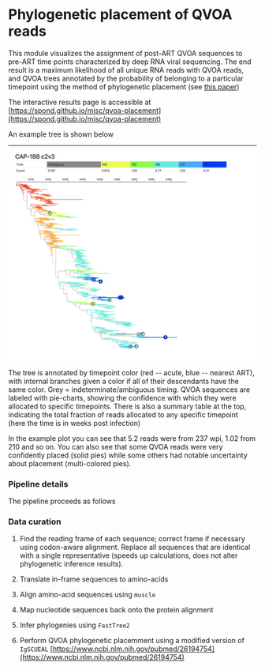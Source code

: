 # Phylogenetic placement of QVOA reads

This module visualizes the assignment of post-ART QVOA sequences to pre-ART time points characterized by deep RNA viral sequencing. The end result is a maximum likelihood of all unique RNA reads with QVOA reads, and QVOA trees annotated by the probability of belonging to a particular timepoint using the method of phylogenetic placement (see [this paper](https://www.ncbi.nlm.nih.gov/pubmed/26194754))

The interactive results page is accessible at [https://spond.github.io/misc/qvoa-placement](https://spond.github.io/misc/qvoa-placement)

An example tree is shown below 

---

![](example.png)

The tree is annotated by timepoint color (red -- acute, blue -- nearest ART), with internal branches given a color if all of their descendants have the same color. Grey = indeterminate/ambiguous timing. QVOA sequences are labeled with pie-charts, showing the confidence with which they were allocated to specific timepoints. There is also a summary table at the top, indicating the total fraction of reads allocated to any specific timepoint (here the time is in weeks post infection)

In the example plot you can see that 5.2 reads were from 237 wpi, 1.02 from 210 and so on. You can also see that some QVOA reads were very confidently placed (solid pies) while some others had notable uncertainty about placement (multi-colored pies).


### Pipeline details

The pipeline proceeds as follows

### Data curation 

1. Find the reading frame of each sequence; correct frame if necessary using codon-aware alignment. Replace all sequences that are identical with a single representative (speeds up calculations, does not alter phylogenetic inference results).

2. Translate in-frame sequences to amino-acids

3. Align amino-acid sequences using `muscle`

4. Map nucleotide sequences back onto the protein alignment

5. Infer phylogenies using `FastTree2`

6. Perform QVOA phylogenetic placemment using a modified version of `IgSCUEAL` [https://www.ncbi.nlm.nih.gov/pubmed/26194754](https://www.ncbi.nlm.nih.gov/pubmed/26194754)
